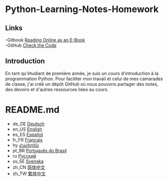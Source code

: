 # Python-Learning-Notes-Homework
## Links
-Gitbook [Reading Online as an E-Book](https://mc-shengxia.gitbook.io/python-learning-notes/)  
-GitHub [Check the Code](https://github.com/panda-lsy/Python-Learning-Notes-Homework)

## Introduction 
En tant qu'étudiant de première année, je suis un cours d'introduction à la programmation Python. Pour faciliter mon travail et celui de mes camarades de classe, j'ai créé un dépôt GitHub où nous pouvons partager des notes, des devoirs et d'autres ressources liées au cours.
# README.md
- de_DE [Deutsch](readme/README.de_DE.md)
- en_US [English](readme/README.en_US.md)
- es_ES [Español](readme/README.es_ES.md)
- fr_FR [Français](readme/README.fr_FR.md)
- hy [Հայերեն](readme/README.hy.md)
- pt_BR [Português do Brasil](readme/README.pt_BR.md)
- ru [Русский](readme/README.ru.md)
- sv_SE [Svenska](readme/README.sv_SE.md)
- zh_CN [简体中文](README.md)
- zh_TW [繁体中文](readme/README.zh_TW.md)